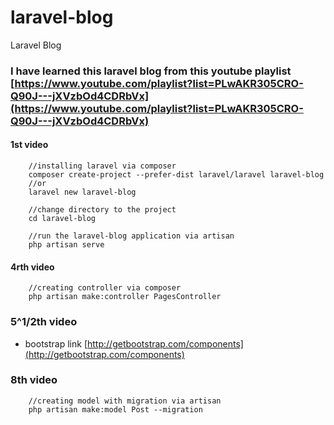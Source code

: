 # laravel-blog
Laravel Blog

### I have learned this laravel blog from this youtube playlist [https://www.youtube.com/playlist?list=PLwAKR305CRO-Q90J---jXVzbOd4CDRbVx](https://www.youtube.com/playlist?list=PLwAKR305CRO-Q90J---jXVzbOd4CDRbVx)


#### 1st video
```
    //installing laravel via composer
    composer create-project --prefer-dist laravel/laravel laravel-blog
    //or
    laravel new laravel-blog

    //change directory to the project
    cd laravel-blog

    //run the laravel-blog application via artisan
    php artisan serve

```
#### 4rth video
```
    //creating controller via composer
    php artisan make:controller PagesController

```

### 5^1/2th video

- bootstrap link
[http://getbootstrap.com/components](http://getbootstrap.com/components)

### 8th video
```
    //creating model with migration via artisan
    php artisan make:model Post --migration
```

